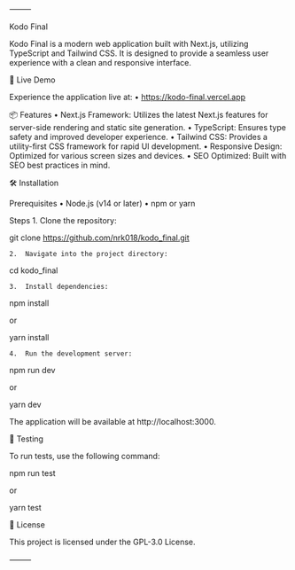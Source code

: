 ⸻

Kodo Final

Kodo Final is a modern web application built with Next.js, utilizing TypeScript and Tailwind CSS. It is designed to provide a seamless user experience with a clean and responsive interface.

🚀 Live Demo

Experience the application live at:
	•	https://kodo-final.vercel.app

📦 Features
	•	Next.js Framework: Utilizes the latest Next.js features for server-side rendering and static site generation.
	•	TypeScript: Ensures type safety and improved developer experience.
	•	Tailwind CSS: Provides a utility-first CSS framework for rapid UI development.
	•	Responsive Design: Optimized for various screen sizes and devices.
	•	SEO Optimized: Built with SEO best practices in mind.

🛠️ Installation

Prerequisites
	•	Node.js (v14 or later)
	•	npm or yarn

Steps
	1.	Clone the repository:

git clone https://github.com/nrk018/kodo_final.git


	2.	Navigate into the project directory:

cd kodo_final


	3.	Install dependencies:

npm install

or

yarn install


	4.	Run the development server:

npm run dev

or

yarn dev

The application will be available at http://localhost:3000.

🧪 Testing

To run tests, use the following command:

npm run test

or

yarn test

📄 License

This project is licensed under the GPL-3.0 License.

⸻
